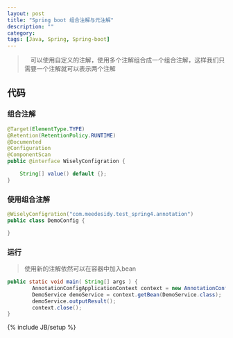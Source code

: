 ```yaml
---
layout: post
title: "Spring boot 组合注解与元注解"
description: ""
category: 
tags: [Java, Spring, Spring-boot]
---
```


>　可以使用自定义的注解，使用多个注解组合成一个组合注解，这样我们只需要一个注解就可以表示两个注解

## 代码

### 组合注解

```java
@Target(ElementType.TYPE)
@Retention(RetentionPolicy.RUNTIME)
@Documented
@Configuration
@ComponentScan
public @interface WiselyConfigration {

	String[] value() default {};
}
```

### 使用组合注解


```java
@WiselyConfigration("com.meedesidy.test_spring4.annotation")
public class DemoConfig {

}
```

### 运行

> 使用新的注解依然可以在容器中加入bean

```java
public static void main( String[] args ) {
        AnnotationConfigApplicationContext context = new AnnotationConfigApplicationContext(DemoConfig.class);
        DemoService demoService = context.getBean(DemoService.class);
        demoService.outputResult();
        context.close();
}
```



{% include JB/setup %}

